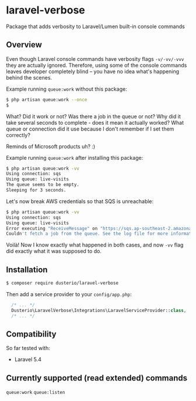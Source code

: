 # laravel-verbose
Package that adds verbosity to Laravel/Lumen built-in console commands

## Overview
Even though Laravel console commands have verbosity flags `-v/-vv/-vvv` they are actually ignored. Therefore, using some of the console commands leaves developer completely blind – you have no idea what's happening behind the scenes.

Example running `queue:work` without this package:

```bash
$ php artisan queue:work --once
$
```

What? Did it work or not? Was there a job in the queue or not? Why did it take several seconds to complete - does it mean it actually worked? What queue or connection did it use because I don't remember if I set them correctly? 

Reminds of Microsoft products uh? :)

Example running `queue:work` after installing this package:

```bash
$ php artisan queue:work -vv
Using connection: sqs
Using queue: live-visits
The queue seems to be empty.
Sleeping for 3 seconds.
```

Let's now break AWS credentials so that SQS is unreachable:

```bash
$ php artisan queue:work -vv
Using connection: sqs
Using queue: live-visits
Error executing "ReceiveMessage" on "https://sqs.ap-southeast-2.amazonaws.com/XXX/live-visits"; AWS HTTP error...
Couldn't fetch a job from the queue. See the log file for more information.
```

Voilà! Now I know exactly what happened in both cases, and now `-vv` flag did exactly what it was supposed to do.

## Installation

```bash
$ composer require dusterio/laravel-verbose
```

Then add a service provider to your `config/app.php`:

```php
  /* ... */
  Dusterio\LaravelVerbose\Integrations\LaravelServiceProvider::class,
  /* ... */
```

## Compatibility

So far tested with:

- Laravel 5.4

## Currently supported (read extended) commands

`queue:work`
`queue:listen`

